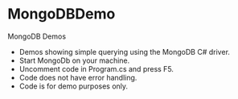MongoDBDemo
===========

MongoDB Demos

* Demos showing simple querying using the MongoDB C# driver.
* Start MongoDb on your machine.
* Uncomment code in Program.cs and press F5.
* Code does not have error handling.
* Code is for demo purposes only.
